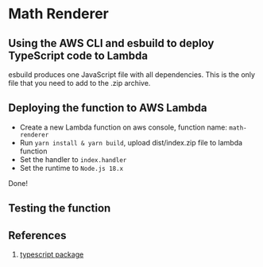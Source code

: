 # Math Renderer

## Using the AWS CLI and esbuild to deploy TypeScript code to Lambda

esbuild produces one JavaScript file with all dependencies. This is the only file that you need to
add to the .zip archive.

## Deploying the function to AWS Lambda

- Create a new Lambda function on aws console, function name: `math-renderer`
- Run `yarn install & yarn build`, upload dist/index.zip file to lambda function
- Set the handler to `index.handler`
- Set the runtime to `Node.js 18.x`

Done!

## Testing the function


## References

1. [typescript package](https://docs.aws.amazon.com/lambda/latest/dg/typescript-package.html)

